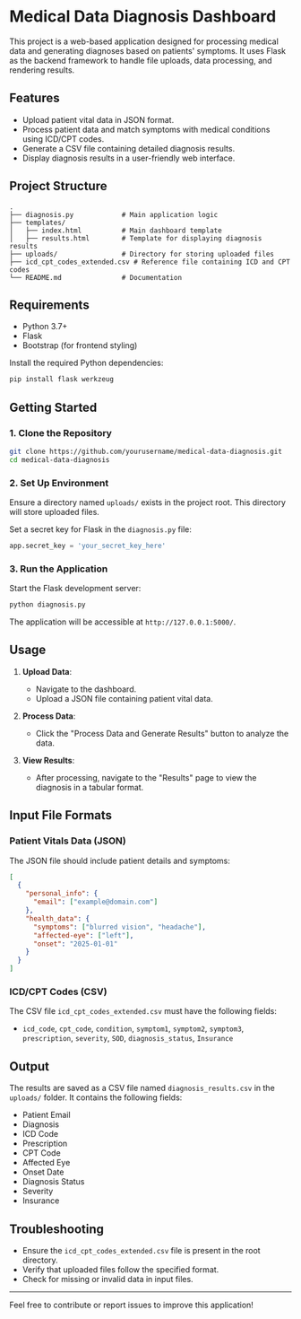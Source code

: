 # Medical Data Diagnosis Dashboard

This project is a web-based application designed for processing medical data and generating diagnoses based on patients' symptoms. It uses Flask as the backend framework to handle file uploads, data processing, and rendering results.

## Features

- Upload patient vital data in JSON format.
- Process patient data and match symptoms with medical conditions using ICD/CPT codes.
- Generate a CSV file containing detailed diagnosis results.
- Display diagnosis results in a user-friendly web interface.

## Project Structure

```
.
├── diagnosis.py            # Main application logic
├── templates/
│   ├── index.html          # Main dashboard template
│   ├── results.html        # Template for displaying diagnosis results
├── uploads/                # Directory for storing uploaded files
├── icd_cpt_codes_extended.csv # Reference file containing ICD and CPT codes
└── README.md               # Documentation
```

## Requirements

- Python 3.7+
- Flask
- Bootstrap (for frontend styling)

Install the required Python dependencies:

```bash
pip install flask werkzeug
```

## Getting Started

### 1. Clone the Repository

```bash
git clone https://github.com/yourusername/medical-data-diagnosis.git
cd medical-data-diagnosis
```

### 2. Set Up Environment

Ensure a directory named `uploads/` exists in the project root. This directory will store uploaded files.

Set a secret key for Flask in the `diagnosis.py` file:

```python
app.secret_key = 'your_secret_key_here'
```

### 3. Run the Application

Start the Flask development server:

```bash
python diagnosis.py
```

The application will be accessible at `http://127.0.0.1:5000/`.

## Usage

1. **Upload Data**: 
   - Navigate to the dashboard.
   - Upload a JSON file containing patient vital data.

2. **Process Data**:
   - Click the "Process Data and Generate Results" button to analyze the data.

3. **View Results**:
   - After processing, navigate to the "Results" page to view the diagnosis in a tabular format.

## Input File Formats

### Patient Vitals Data (JSON)

The JSON file should include patient details and symptoms:

```json
[
  {
    "personal_info": {
      "email": ["example@domain.com"]
    },
    "health_data": {
      "symptoms": ["blurred vision", "headache"],
      "affected-eye": ["left"],
      "onset": "2025-01-01"
    }
  }
]
```

### ICD/CPT Codes (CSV)

The CSV file `icd_cpt_codes_extended.csv` must have the following fields:

- `icd_code`, `cpt_code`, `condition`, `symptom1`, `symptom2`, `symptom3`, `prescription`, `severity`, `SOD`, `diagnosis_status`, `Insurance`

## Output

The results are saved as a CSV file named `diagnosis_results.csv` in the `uploads/` folder. It contains the following fields:

- Patient Email
- Diagnosis
- ICD Code
- Prescription
- CPT Code
- Affected Eye
- Onset Date
- Diagnosis Status
- Severity
- Insurance

## Troubleshooting

- Ensure the `icd_cpt_codes_extended.csv` file is present in the root directory.
- Verify that uploaded files follow the specified format.
- Check for missing or invalid data in input files.

---

Feel free to contribute or report issues to improve this application!
